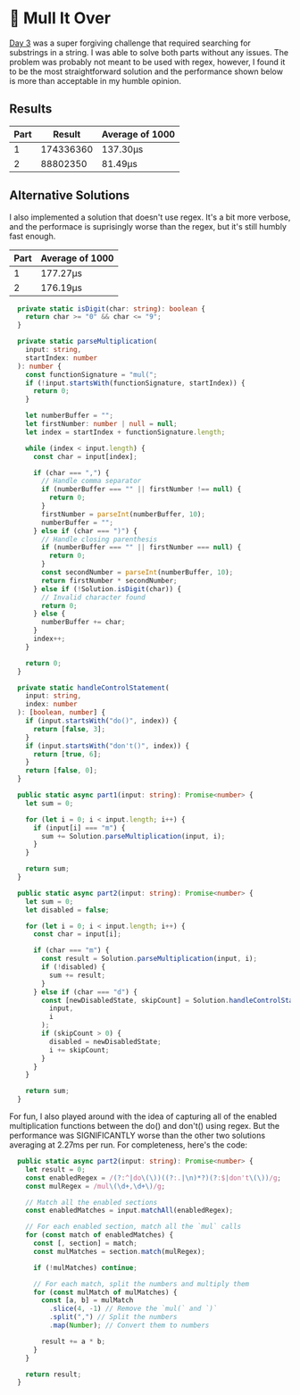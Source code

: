 # 🎄 Mull It Over

[Day 3](https://adventofcode.com/2024/day/3) was a super forgiving challenge that required searching for substrings in a string. I was able to solve both parts without any issues. The problem was probably not meant to be used with regex, however, I found it to be the most straightforward solution and the performance shown below is more than acceptable in my humble opinion.

## Results

| Part | Result    | Average of 1000 |
| ---- | --------- | --------------- |
| 1    | 174336360 | 137.30µs        |
| 2    | 88802350  | 81.49µs         |

## Alternative Solutions

I also implemented a solution that doesn't use regex. It's a bit more verbose, and the performace is suprisingly worse than the regex, but it's still humbly fast enough.

| Part | Average of 1000 |
| ---- | --------------- |
| 1    | 177.27µs        |
| 2    | 176.19µs        |

```typescript
  private static isDigit(char: string): boolean {
    return char >= "0" && char <= "9";
  }

  private static parseMultiplication(
    input: string,
    startIndex: number
  ): number {
    const functionSignature = "mul(";
    if (!input.startsWith(functionSignature, startIndex)) {
      return 0;
    }

    let numberBuffer = "";
    let firstNumber: number | null = null;
    let index = startIndex + functionSignature.length;

    while (index < input.length) {
      const char = input[index];

      if (char === ",") {
        // Handle comma separator
        if (numberBuffer === "" || firstNumber !== null) {
          return 0;
        }
        firstNumber = parseInt(numberBuffer, 10);
        numberBuffer = "";
      } else if (char === ")") {
        // Handle closing parenthesis
        if (numberBuffer === "" || firstNumber === null) {
          return 0;
        }
        const secondNumber = parseInt(numberBuffer, 10);
        return firstNumber * secondNumber;
      } else if (!Solution.isDigit(char)) {
        // Invalid character found
        return 0;
      } else {
        numberBuffer += char;
      }
      index++;
    }

    return 0;
  }

  private static handleControlStatement(
    input: string,
    index: number
  ): [boolean, number] {
    if (input.startsWith("do()", index)) {
      return [false, 3];
    }
    if (input.startsWith("don't()", index)) {
      return [true, 6];
    }
    return [false, 0];
  }

  public static async part1(input: string): Promise<number> {
    let sum = 0;

    for (let i = 0; i < input.length; i++) {
      if (input[i] === "m") {
        sum += Solution.parseMultiplication(input, i);
      }
    }

    return sum;
  }

  public static async part2(input: string): Promise<number> {
    let sum = 0;
    let disabled = false;

    for (let i = 0; i < input.length; i++) {
      const char = input[i];

      if (char === "m") {
        const result = Solution.parseMultiplication(input, i);
        if (!disabled) {
          sum += result;
        }
      } else if (char === "d") {
        const [newDisabledState, skipCount] = Solution.handleControlStatement(
          input,
          i
        );
        if (skipCount > 0) {
          disabled = newDisabledState;
          i += skipCount;
        }
      }
    }

    return sum;
  }
```

For fun, I also played around with the idea of capturing all of the enabled multiplication functions between the do() and don't() using regex. But the performance was SIGNIFICANTLY worse than the other two solutions averaging at 2.27ms per run. For completeness, here's the code:

```typescript
  public static async part2(input: string): Promise<number> {
    let result = 0;
    const enabledRegex = /(?:^|do\(\))((?:.|\n)*?)(?:$|don't\(\))/g;
    const mulRegex = /mul\(\d+,\d+\)/g;

    // Match all the enabled sections
    const enabledMatches = input.matchAll(enabledRegex);

    // For each enabled section, match all the `mul` calls
    for (const match of enabledMatches) {
      const [, section] = match;
      const mulMatches = section.match(mulRegex);

      if (!mulMatches) continue;

      // For each match, split the numbers and multiply them
      for (const mulMatch of mulMatches) {
        const [a, b] = mulMatch
          .slice(4, -1) // Remove the `mul(` and `)`
          .split(",") // Split the numbers
          .map(Number); // Convert them to numbers

        result += a * b;
      }
    }

    return result;
  }
```
